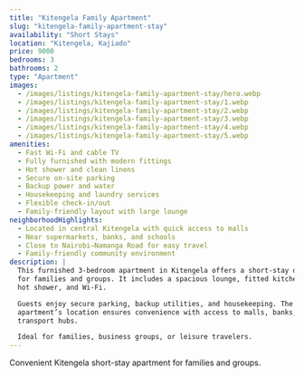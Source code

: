 ```yaml
---
title: "Kitengela Family Apartment"
slug: "kitengela-family-apartment-stay"
availability: "Short Stays"
location: "Kitengela, Kajiado"
price: 9000
bedrooms: 3
bathrooms: 2
type: "Apartment"
images:
  - /images/listings/kitengela-family-apartment-stay/hero.webp
  - /images/listings/kitengela-family-apartment-stay/1.webp
  - /images/listings/kitengela-family-apartment-stay/2.webp
  - /images/listings/kitengela-family-apartment-stay/3.webp
  - /images/listings/kitengela-family-apartment-stay/4.webp
  - /images/listings/kitengela-family-apartment-stay/5.webp
amenities:
  - Fast Wi-Fi and cable TV
  - Fully furnished with modern fittings
  - Hot shower and clean linens
  - Secure on-site parking
  - Backup power and water
  - Housekeeping and laundry services
  - Flexible check-in/out
  - Family-friendly layout with large lounge
neighborhoodHighlights:
  - Located in central Kitengela with quick access to malls
  - Near supermarkets, banks, and schools
  - Close to Nairobi–Namanga Road for easy travel
  - Family-friendly community environment
description: |
  This furnished 3-bedroom apartment in Kitengela offers a short-stay option 
  for families and groups. It includes a spacious lounge, fitted kitchen, 
  hot shower, and Wi-Fi.  

  Guests enjoy secure parking, backup utilities, and housekeeping. The 
  apartment’s location ensures convenience with access to malls, banks, and 
  transport hubs.  

  Ideal for families, business groups, or leisure travelers.
---
```

Convenient Kitengela short-stay apartment for families and groups.
